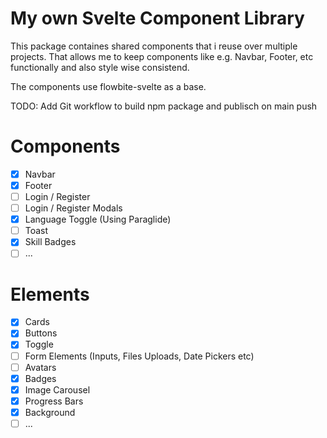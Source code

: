 # My own Svelte Component Library
This package containes shared components that i reuse over multiple projects.
That allows me to keep components like e.g. Navbar, Footer, etc functionally and also style wise consistend.

The components use flowbite-svelte as a base.

TODO: Add Git workflow to build npm package and publisch on main push


# Components 
- [x] Navbar
- [x] Footer
- [ ] Login / Register
- [ ] Login / Register Modals
- [x] Language Toggle (Using Paraglide)
- [ ] Toast
- [x] Skill Badges
- [ ] ...

# Elements
- [x] Cards
- [x] Buttons
- [x] Toggle
- [ ] Form Elements (Inputs, Files Uploads, Date Pickers etc)
- [ ] Avatars
- [x] Badges
- [X] Image Carousel
- [X] Progress Bars
- [x] Background
- [ ] ...
